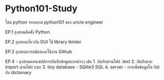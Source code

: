 # Python101-Study
โค้ด python จากคลาส python101 ของ uncle engineer

EP.1    ลุงสอนติดตั้ง Python

EP.2    ลุงสอนเกี่ยวกับ GUI ใช้ library tkinter 

EP.3    ลุงสอนการสมัครและใช้งาน Github

EP.4  - ลุงสอนคอนเซปต์การบันทึกข้อมูลแบบต่างๆ เช่น
        1. บันทึกผ่านไฟล์ .text
        2. บันทึกและ import ผ่านไฟล์ csv
        3. tiny database - SQlite3 SQL
        4. server
      - การเพิ่มข้อมูลใน list กับ dictionary
